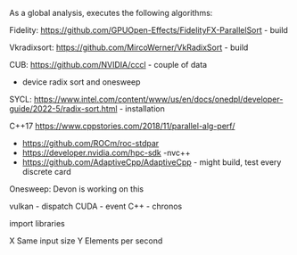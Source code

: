 As a global analysis, executes the following algorithms:

Fidelity:
https://github.com/GPUOpen-Effects/FidelityFX-ParallelSort - build

Vkradixsort:
https://github.com/MircoWerner/VkRadixSort - build

CUB:
https://github.com/NVIDIA/cccl - couple of data 
- device radix sort and onesweep

SYCL:
https://www.intel.com/content/www/us/en/docs/onedpl/developer-guide/2022-5/radix-sort.html - installation

C++17
https://www.cppstories.com/2018/11/parallel-alg-perf/

- https://github.com/ROCm/roc-stdpar
- https://developer.nvidia.com/hpc-sdk -nvc++
- https://github.com/AdaptiveCpp/AdaptiveCpp - might build, test every discrete card

Onesweep: Devon is working on this

vulkan - dispatch
CUDA - event 
C++ - chronos

import libraries

X Same input size
Y Elements per second

